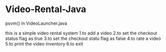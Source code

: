 # Video-Rental-Java

psvm() in VideoLauncher.java


this is a simple video rental system
1.to add a video
2.to set the checkout status flag as true
3.to set the checkout statu flag as false
4.to rate a video
5.to print the video inventory
6.to exit
